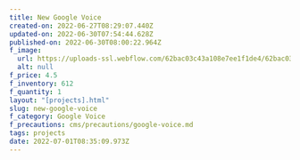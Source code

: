 ```yaml
---
title: New Google Voice
created-on: 2022-06-27T08:29:07.440Z
updated-on: 2022-06-30T07:54:44.628Z
published-on: 2022-06-30T08:00:22.964Z
f_image:
  url: https://uploads-ssl.webflow.com/62bac03c43a108e7ee1f1de4/62bac03c43a1087e3b1f1e01_download1.png
  alt: null
f_price: 4.5
f_inventory: 612
f_quantity: 1
layout: "[projects].html"
slug: new-google-voice
f_category: Google Voice
f_precautions: cms/precautions/google-voice.md
tags: projects
date: 2022-07-01T08:35:09.973Z
---
```

